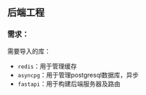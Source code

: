 ## 后端工程

### 需求：

需要导入的库：
- `redis`：用于管理缓存
- `asyncpg`：用于管理postgresql数据库，异步
- `fastapi`：用于构建后端服务器及路由
